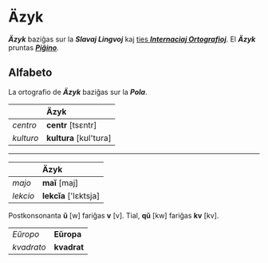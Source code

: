 # Äzyk

***Äzyk*** baziĝas sur la ***Slavaj Lingvoj*** kaj [ties ***Internaciaj Ortografioj***](slavaj/README.md). El ***Äzyk*** pruntas [***Piĝino***](pighino.md).

## Alfabeto

La ortografio de ***Äzyk*** baziĝas sur la ***Pola***. 

| | Äzyk |
|:-|:-|
| *centro* | **centr** [tsɛntr] |
| *kulturo* | **kultura** [kʊl'tʊra] |

---

| | Äzyk |
|:-|:-|
| *majo* | **maĭ** [maj] |
| *lekcio* | **lekcĭa** ['lɛktsja] |


Postkonsonanta **ŭ** [w] fariĝas **v** [v]. Tial, **qŭ** [kw] fariĝas **kv** [kv].

| | |
|:-|:-|
| *Eŭropo* | **Eŭropa** |
| *kvadrato* | **kvadrat** |




